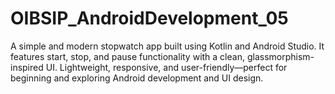 # OIBSIP_AndroidDevelopment_05
A simple and modern stopwatch app built using Kotlin and Android Studio. It features start, stop, and pause functionality with a clean, glassmorphism-inspired UI. Lightweight, responsive, and user-friendly—perfect for beginning and exploring Android development and UI design.

